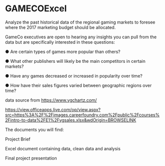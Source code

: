 # GAMECOExcel

Analyze the past historical data of the regional gaming markets to foresee where the 2017 marketing budget should be allocated. 

GameCo executives are open to hearing any insights you can pull from the data but are specifically interested in these questions:

● Are certain types of games more popular than others?

● What other publishers will likely be the main competitors in certain markets?

● Have any games decreased or increased in popularity over time?

● How have their sales figures varied between geographic regions over time?


data source from https://www.vgchartz.com/ 

https://view.officeapps.live.com/op/view.aspx?src=https%3A%2F%2Fimages.careerfoundry.com%2Fpublic%2Fcourses%2Fintro-to-data%2FE1%2Fvgsales.xlsx&wdOrigin=BROWSELINK

The documents you will find:

Project Brief

Excel document containing data, clean data and analysis

Final project presentation
